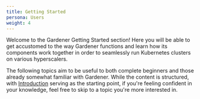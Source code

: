 ```yaml
---
title: Getting Started
persona: Users
weight: 4
---
```


Welcome to the Gardener Getting Started section! Here you will be able to get accustomed to the way Gardener functions and learn how its components work together in order to seamlessly run Kubernetes clusters on various hyperscalers.

The following topics aim to be useful to both complete beginners and those already somewhat familiar with Gardener. While the content is structured, with [Introduction](./introduction/_index.md) serving as the starting point, if you're feeling confident in your knowledge, feel free to skip to a topic you're more interested in.